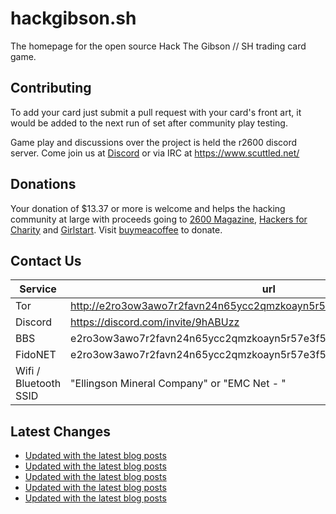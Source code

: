 # hackgibson.sh
The homepage for the open source Hack The Gibson // SH trading card game.


## Contributing

To add your card just submit a pull request with your card's front art, it would be added to the next run of set after community play testing.

Game play and discussions over the project is held the r2600 discord server. Come join us at [Discord](https://discord.com/invite/9hABUzz) or via IRC at https://www.scuttled.net/


## Donations

Your donation of $13.37 or more is welcome and helps the hacking community at large with proceeds going to [2600 Magazine](https://2600.com/), [Hackers for Charity](https://hackersforcharity.org) and [Girlstart](https://girlstart.org).  Visit [buymeacoffee](https://www.buymeacoffee.com/hackgibson.sh) to donate.


## Contact Us

Service | url
-|-
Tor | http://e2ro3ow3awo7r2favn24n65ycc2qmzkoayn5r57e3f56nvjwdcgg32ad.onion
Discord | https://discord.com/invite/9hABUzz
BBS | e2ro3ow3awo7r2favn24n65ycc2qmzkoayn5r57e3f56nvjwdcgg32ad.onion:23
FidoNET | e2ro3ow3awo7r2favn24n65ycc2qmzkoayn5r57e3f56nvjwdcgg32ad.onion:24554
Wifi / Bluetooth SSID | "Ellingson Mineral Company" or "EMC Net - <fidonet address>"

## Latest Changes
<!-- BLOG-POST-LIST:START -->
- [Updated with the latest blog posts](https://github.com/DFW2600/hackgibson.sh/commit/fa6b6a1b0e68a6e577e6df3817b7649104093ec5)
- [Updated with the latest blog posts](https://github.com/DFW2600/hackgibson.sh/commit/ed97d896f210b972b05f13edbf0535d1977a83f8)
- [Updated with the latest blog posts](https://github.com/DFW2600/hackgibson.sh/commit/ffaecb7a251a6aadf2d3921f76bfbc6433247448)
- [Updated with the latest blog posts](https://github.com/DFW2600/hackgibson.sh/commit/7c7a434cbff7da00b4df8131e1388d48f9148894)
- [Updated with the latest blog posts](https://github.com/DFW2600/hackgibson.sh/commit/2fe9f1888091aeedc095c55d1f6b8715b5e22d32)
<!-- BLOG-POST-LIST:END -->
